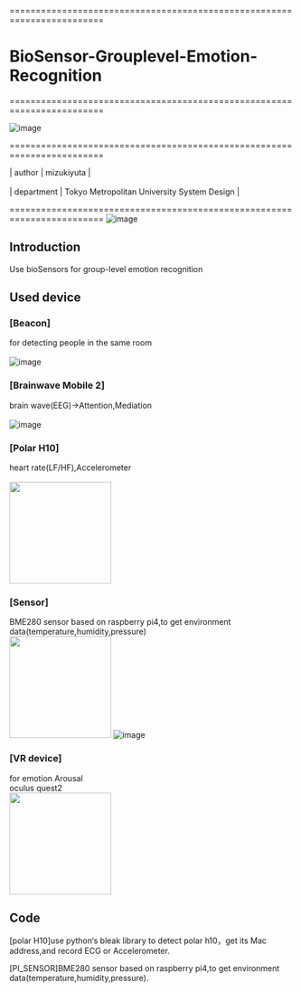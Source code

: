 
========================================================================

# BioSensor-Grouplevel-Emotion-Recognition

========================================================================

![image](https://user-images.githubusercontent.com/26008298/132282618-0440b99c-af47-4e75-9c45-2253ba94f59d.png)

========================================================================

| author | mizukiyuta | <br />   
| department | Tokyo Metropolitan University System Design |  <br />

========================================================================
![image](https://user-images.githubusercontent.com/26008298/132282518-24095b5c-eae4-4fde-ab66-089d8a446ec4.png)


## Introduction 
Use bioSensors for group-level emotion recognition <br />

## Used device
### [Beacon]
for detecting people in the same room <br />  
![image](https://user-images.githubusercontent.com/26008298/132282742-d21cea84-a607-4038-b9f2-69ddf8d408b0.png)

### [Brainwave Mobile 2]
brain wave(EEG)->Attention,Mediation <br />  
![image](https://user-images.githubusercontent.com/26008298/132282807-9775c223-0d4b-48eb-9d75-a308ffea37d1.png)

### [Polar H10]
heart rate(LF/HF),Accelerometer <br />  
<img src="https://user-images.githubusercontent.com/26008298/132282872-a2a6b140-0707-4bd1-9bda-5e4b4e778d64.png" width="180">

### [Sensor]
BME280 sensor based on raspberry pi4,to get environment data(temperature,humidity,pressure) <br />
<img src="https://user-images.githubusercontent.com/26008298/132282977-fd54ee04-b335-455b-bf5e-32b5e313fb84.png" width="180">
![image](https://user-images.githubusercontent.com/26008298/132282884-ba2faa0c-b897-4cab-b360-0220d821504e.png)

### [VR device]
for emotion Arousal <br />
oculus quest2 <br />
<img src="https://user-images.githubusercontent.com/26008298/132283403-9d1f2ed8-8238-4ca3-aedc-af52e3fc1ef1.png" width="180">

## Code
[polar H10]use python‘s bleak library to detect polar h10，get its Mac address,and record ECG or Accelerometer. <br />  

[PI_SENSOR]BME280 sensor based on raspberry pi4,to get environment data(temperature,humidity,pressure). <br />  

